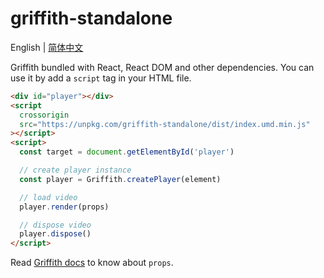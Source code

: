 # griffith-standalone

English | [简体中文](./README-zh_CN.md)

Griffith bundled with React, React DOM and other dependencies. You can use it by add a `script` tag in your HTML file.

```html
<div id="player"></div>
<script
  crossorigin
  src="https://unpkg.com/griffith-standalone/dist/index.umd.min.js"
></script>
<script>
  const target = document.getElementById('player')

  // create player instance
  const player = Griffith.createPlayer(element)

  // load video
  player.render(props)

  // dispose video
  player.dispose()
</script>
```

Read [Griffith docs](../packages/griffith#readme) to know about `props`.
